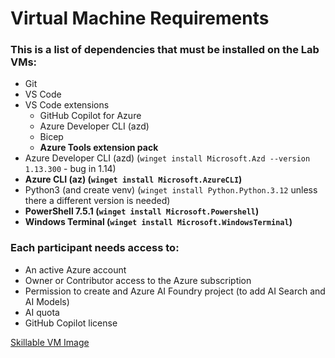 
# Virtual Machine Requirements

### This is a list of dependencies that must be installed on the Lab VMs:

- Git
- VS Code
- VS Code extensions
    - GitHub Copilot for Azure
    - Azure Developer CLI (azd)
    - Bicep
    - **Azure Tools extension pack**
- Azure Developer CLI (azd) (`winget install Microsoft.Azd --version 1.13.300` - bug in 1.14)
- **Azure CLI (az) (`winget install Microsoft.AzureCLI`)**
- Python3 (and create venv) (`winget install Python.Python.3.12` unless there a different version is needed)
- **PowerShell 7.5.1 (`winget install Microsoft.Powershell`)**
- **Windows Terminal (`winget install Microsoft.WindowsTerminal`)**

### Each participant needs access to:
- An active Azure account
- Owner or Contributor access to the Azure subscription
- Permission to create and Azure AI Foundry project (to add AI Search and AI Models)
- AI quota
- GitHub Copilot license

[Skillable VM Image](https://labondemand.com/LabProfile/185838)
